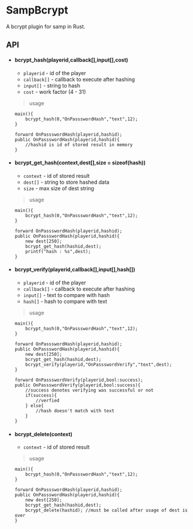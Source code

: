 # SampBcrypt
A bcrypt plugin for samp in Rust.

## API 
* #### bcrypt_hash(playerid,callback[],input[],cost)
	* `playerid` - id of the player
	* `callback[]` - callback to execute after hashing
	* `input[]` - string to hash
	* `cost` - work factor (4 - 31)
	>usage
	```Pawn
	main(){
		bcrypt_hash(0,"OnPassswordHash","text",12);
	}

	forward OnPassswordHash(playerid,hashid);
	public OnPassswordHash(playerid,hashid){
		//hashid is id of stored result in memory
	}
	```
*  #### bcrypt_get_hash(context,dest[],size = sizeof(hash))
	* `context` - id of stored result
	* `dest[]` - string to store hashed data
	* `size` - max size of dest string
	>usage
	```Pawn
	main(){
		bcrypt_hash(0,"OnPassswordHash","text",12);
	}

	forward OnPassswordHash(playerid,hashid);
	public OnPassswordHash(playerid,hashid){
		new dest[250];
		bcrypt_get_hash(hashid,dest);
		printf("hash : %s",dest);
	}
	```
* #### bcrypt_verify(playerid,callback[],input[],hash[])
	* `playerid` - id of the player
	* `callback[]` - callback to execute after hashing
	* `input[]` - text to compare with hash
	* `hash[]` - hash to compare with text
	>usage
	```Pawn
	main(){
		bcrypt_hash(0,"OnPassswordHash","text",12);
	}

	forward OnPassswordHash(playerid,hashid);
	public OnPassswordHash(playerid,hashid){
		new dest[250];
		bcrypt_get_hash(hashid,dest);
		bcrypt_verify(playerid,"OnPassswordVerify","text",dest);
	}

	forward OnPassswordVerify(playerid,bool:success);
	public OnPassswordVerify(playerid,bool:success){
		//success denotes verifying was successful or not
		if(success){
			//verfied
		} else{
			//hash doesn't match with text
		}
	}
	```
* #### bcrypt_delete(context)
	* `context` - id of stored result
	>usage
	```Pawn
	main(){
		bcrypt_hash(0,"OnPassswordHash","text",12);
	}

	forward OnPassswordHash(playerid,hashid);
	public OnPassswordHash(playerid,hashid){
		new dest[250];
		bcrypt_get_hash(hashid,dest);
		bcrypt_delete(hashid); //must be called after usage of dest is over
	}
	```